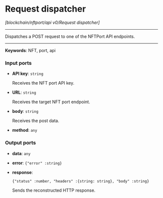 # Request dispatcher

_[blockchain/nftport/api v0/Request dispatcher]_

---

Dispatches a POST request to one of the NFTPort API endpoints.  

---

__Keywords__: NFT, port, api

### Input ports

* __API key__: ` string `

    Receives the NFT port API key.  


* __URL__: ` string `

    Receives the target NFT port endpoint.  
      


* __body__: ` string `

    Receives the post data.  


* __method__: ` any `

### Output ports

* __data__: ` any `


* __error__: ` {"error" :string} `


* __response__: 
    ```
    {"status" :number, "headers" :{string: string}, "body" :string}
    ```

    Sends the reconstructed HTTP response.  

